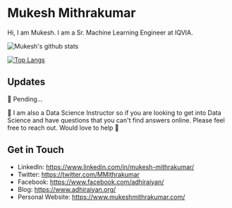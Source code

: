 # Mukesh Mithrakumar

Hi, I am Mukesh. I am a Sr. Machine Learning Engineer at IQVIA.

![Mukesh's github stats](https://github-readme-stats.vercel.app/api?username=mukeshmithrakumar&count_private=true&bg_color=45,0099ff,6633ff&title_color=fffefe&text_color=fffefe&icon_color=fffefe&show_icons=true)

[![Top Langs](https://github-readme-stats.vercel.app/api/top-langs/?username=mukeshmithrakumar&hide=jupyter%20notebook,html&layout=compact)](https://github.com/mukeshmithrakumar/github-readme-stats)


## Updates

🔭 Pending...

💬 I am also a Data Science Instructor so if you are looking to get into Data Science and have questions that you can't find answers online. Please feel free to reach out. Would love to help 🙂

## Get in Touch

- LinkedIn: https://www.linkedin.com/in/mukesh-mithrakumar/
- Twitter: https://twitter.com/MMithrakumar
- Facebook: https://www.facebook.com/adhiraiyan/
- Blog: https://www.adhiraiyan.org/
- Personal Website: https://www.mukeshmithrakumar.com/

